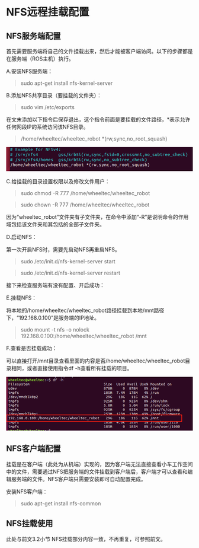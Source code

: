 # NFS远程挂载配置

## NFS服务端配置

首先需要服务端将自己的文件挂载出来，然后才能被客户端访问。以下的步骤都是在服务端（ROS主机）执行。

A.安装NFS服务端：



> sudo apt-get install nfs-kernel-server



B.添加NFS共享目录（要挂载的文件夹）：



> sudo vim /etc/exports



在文末添加以下指令后保存退出，这个指令前面是要挂载的文件路径，*表示允许任何网段IP的系统访问该NFS目录。



> /home/wheeltec/wheeltec_robot *(rw,sync,no_root_squash)

![](P1anzhuanpeizhi.png)





C.给挂载的目录设置权限以及修改文件用户：



> sudo chmod  -R 777 /home/wheeltec/wheeltec_robot

> sudo chown -R 777 /home/wheeltec/wheeltec_robot



因为“wheeltec_robot”文件夹有子文件夹，在命令中添加“-R”是说明命令的作用域包括该文件夹和其包括的全部子文件夹。



D.启动NFS：

第一次开启NFS时，需要先启动NFS再重启NFS。



> sudo /etc/init.d/nfs-kernel-server start

> sudo /etc/init.d/nfs-kernel-server restart



接下来检查服务端有没有配置、开启成功：



E.挂载NFS：



将本地的/home/wheeltec/wheeltec_robot路径挂载到本地/mnt路径下，“192.168.0.100”是服务端的IP地址。



> sudo mount -t nfs -o nolock 192.168.0.100:/home/wheeltec/wheeltec_robot  /mnt



F.查看是否挂载成功：

可以直接打开/mnt目录查看里面的内容是否/home/wheeltec/wheeltec_robot目录相同，或者直接使用指令df -h查看所有挂载的项目。

![](P2anzhuanpeizhi.png)

## NFS客户端配置

挂载是在客户端（此处为从机端）实现的，因为客户端无法直接查看小车工作空间中的文件，需要通过NFS把服务端的文件挂载到客户端后，客户端才可以查看和编辑服务端的文件。NFS客户端只需要安装即可自动配置完成。

安装NFS客户端：

> sudo  apt-get  install  nfs-common 



## NFS挂载使用

此处与前文3.2小节 NFS挂载部分内容一致，不再重复，可参照前文。